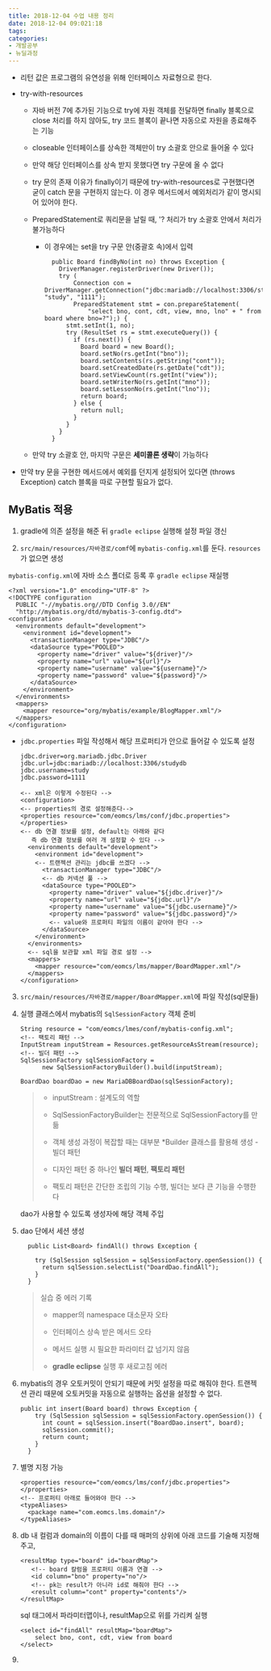 ```yaml
---
title: 2018-12-04 수업 내용 정리
date: 2018-12-04 09:021:18
tags:
categories:
- 개발공부
- 뉴딜과정
---
```


- 리턴 값은 프로그램의 유연성을 위해 인터페이스 자료형으로 한다.

- try-with-resources

  - 자바 버전 7에 추가된 기능으로 try에 자원 객체를 전달하면 finally 블록으로 close 처리를 하지 않아도, try 코드 블록이 끝나면 자동으로 자원을 종료해주는 기능

  - closeable 인터페이스를 상속한 객체만이 try 소괄호 안으로 들어올 수 있다

  - 만약 해당 인터페이스를 상속 받지 못했다면 try 구문에 올 수 없다

  - try 문의 존재 이유가 finally이기 때문에 try-with-resources로 구현했다면 굳이 catch 문을 구현하지 않는다. 이 경우 메서드에서 예외처리가 같이 명시되어 있어야 한다.

  - PreparedStatement로 쿼리문을 날릴 때, '? 처리가 try 소괄호 안에서 처리가 불가능하다

    - 이 경우에는 set을 try 구문 안(중괄호 속)에서 입력

      ```
        public Board findByNo(int no) throws Exception {
          DriverManager.registerDriver(new Driver());
          try (
              Connection con = DriverManager.getConnection("jdbc:mariadb://localhost:3306/studydb", "study", "1111");
              PreparedStatement stmt = con.prepareStatement(
                  "select bno, cont, cdt, view, mno, lno" + " from board where bno=?");) {
            stmt.setInt(1, no);
            try (ResultSet rs = stmt.executeQuery()) {
              if (rs.next()) {
                Board board = new Board();
                board.setNo(rs.getInt("bno"));
                board.setContents(rs.getString("cont"));
                board.setCreatedDate(rs.getDate("cdt"));
                board.setViewCount(rs.getInt("view"));
                board.setWriterNo(rs.getInt("mno"));
                board.setLessonNo(rs.getInt("lno"));
                return board;
              } else {
                return null;
              }
            }
          }
        }
      ```

  - 만약 try 소괄호 안, 마지막 구문은 **세미콜론 생략**이 가능하다

- 만약 try 문을 구현한 메서드에서 예외를 던지게 설정되어 있다면 (throws Exception) catch 블록을 따로 구현할 필요가 없다.

## MyBatis 적용

1. gradle에 의존 설정을 해준 뒤 `gradle eclipse` 실행해 설정 파일 갱신

2.  `src/main/resources/자바경로/comf`에 `mybatis-config.xml`를 둔다.
      `resources`가 없으면 생성

   `mybatis-config.xml`에 자바 소스 폴더로 등록 후 `gradle eclipse` 재실행

   ```
   <?xml version="1.0" encoding="UTF-8" ?>
   <!DOCTYPE configuration
     PUBLIC "-//mybatis.org//DTD Config 3.0//EN"
     "http://mybatis.org/dtd/mybatis-3-config.dtd">
   <configuration>
     <environments default="development">
       <environment id="development">
         <transactionManager type="JDBC"/>
         <dataSource type="POOLED">
           <property name="driver" value="${driver}"/>
           <property name="url" value="${url}"/>
           <property name="username" value="${username}"/>
           <property name="password" value="${password}"/>
         </dataSource>
       </environment>
     </environments>
     <mappers>
       <mapper resource="org/mybatis/example/BlogMapper.xml"/>
     </mappers>
   </configuration>
   ```

   - `jdbc.properties` 파일 작성해서 해당 프로퍼티가 안으로 들어갈 수 있도록 설정

     ```
     jdbc.driver=org.mariadb.jdbc.Driver
     jdbc.url=jdbc:mariadb://localhost:3306/studydb
     jdbc.username=study
     jdbc.password=1111
     ```

     ```
     <-- xml은 이렇게 수정된다 -->
     <configuration>
     <-- properties의 경로 설정해준다-->
     <properties resource="com/eomcs/lms/conf/jdbc.properties"></properties>
     <-- db 연결 정보를 설정, default는 아래와 같다
     	즉 db 연결 정보를 여러 개 설정할 수 있다 -->
       <environments default="development">
         <environment id="development">
         <-- 트랜젝션 관리는 jdbc를 쓰겠다 -->
           <transactionManager type="JDBC"/>
           <-- db 커넥션 풀 -->
           <dataSource type="POOLED">
             <property name="driver" value="${jdbc.driver}"/>
             <property name="url" value="${jdbc.url}"/>
             <property name="username" value="${jdbc.username}"/>
             <property name="password" value="${jdbc.password}"/>
             <-- value와 프로퍼티 파일의 이름이 같아야 한다 -->
           </dataSource>
         </environment>
       </environments>
       <-- sql을 보관할 xml 파일 경로 설정 -->
       <mappers>
         <mapper resource="com/eomcs/lms/mapper/BoardMapper.xml"/>
       </mappers>
     </configuration>
     ```

3. `src/main/resources/자바경로/mapper/BoardMapper.xml`에 파일 작성(sql문들)

4. 실행 클래스에서 mybatis의 `SqlSessionFactory` 객체 준비

   ```
   String resource = "com/eomcs/lmes/conf/mybatis-config.xml";
   <!-- 팩토리 패턴 -->
   InputStream inputStream = Resources.getResourceAsStream(resource);
   <!-- 빌더 패턴 -->
   SqlSessionFactory sqlSessionFactory =
         new SqlSessionFactoryBuilder().build(inputStream);
         
   BoardDao boardDao = new MariaDBBoardDao(sqlSessionFactory);
   ```

   > - inputStream : 설계도의 역할
   >
   > - SqlSessionFactoryBuilder는 전문적으로 SqlSessionFactory를 만듦
   >
   > - 객체 생성 과정이 복잡할 때는 대부분 *Builder 클래스를 활용해 생성 - 빌더 패턴
   > - 디자인 패턴 중 하나인 **빌더 패턴**, **팩토리 패턴**
   > - 팩토리 패턴은 간단한 조립의 기능 수행, 빌더는 보다 큰 기능을 수행한다

   dao가 사용할 수 있도록 생성자에 해당 객체 주입

5. dao 단에서 세션 생성

   ```
     public List<Board> findAll() throws Exception {
   
       try (SqlSession sqlSession = sqlSessionFactory.openSession()) {
         return sqlSession.selectList("DoardDao.findAll");
       }
     }
   ```

   > 실습 중 에러 기록
   >
   > - mapper의 namespace 대소문자 오타
   >
   > - 인터페이스 상속 받은 메서드 오타
   > - 메서드 실행 시 필요한 파라미터 값 넘기지 않음
   > - **gradle eclipse** 실행 후 새로고침 에러

6. mybatis의 경우 오토커밋이 안되기 때문에 커밋 설정을 따로 해줘야 한다.
   트랜젝션 관리 때문에 오토커밋을 자동으로 실행하는 옵션을 설정할 수 없다.

   ```
   public int insert(Board board) throws Exception {
       try (SqlSession sqlSession = sqlSessionFactory.openSession()) {
         int count = sqlSession.insert("BoardDao.insert", board);
         sqlSession.commit();
         return count;
       }
     }
   ```

7. 별명 지정 가능

   ```
   <properties resource="com/eomcs/lms/conf/jdbc.properties"></properties>
   <!-- 프로퍼티 아래로 들어와야 한다 -->
   <typeAliases>
     <package name="com.eomcs.lms.domain"/>
   </typeAliases>
   ```

8. db 내 컬럼과 domain의 이름이 다를 때
   매퍼의 상위에 아래 코드를 기술해 지정해주고,

   ```
   <resultMap type="board" id="boardMap">
      <!-- board 칼럼을 프로퍼티 이름과 연결 -->
      <id column="bno" property="no"/>
      <!-- pk는 result가 아니라 id로 해줘야 한다 -->
      <result column="cont" property="contents"/>
   </resultMap>
   ```

   sql 태그에서 파라미터맵이나, resultMap으로 위를 가리켜 실행

   ```
   <select id="findAll" resultMap="boardMap">
       select bno, cont, cdt, view from board
   </select>
   ```

9. 


